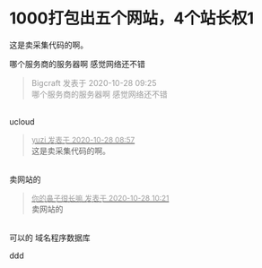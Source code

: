 # 1000打包出五个网站，4个站长权1


这是卖采集代码的啊。

哪个服务商的服务器啊 感觉网络还不错

<div class="quote"><blockquote><font color="#999999">Bigcraft 发表于 2020-10-28 09:25</font><br />
<font color="#999999">哪个服务商的服务器啊 感觉网络还不错</font></blockquote></div><br />
ucloud

<div class="quote"><blockquote><font size="2"><a href="https://www.hostloc.com/forum.php?mod=redirect&amp;goto=findpost&amp;pid=9362393&amp;ptid=759180" target="_blank"><font color="#999999">yuzi 发表于 2020-10-28 08:57</font></a></font><br />
这是卖采集代码的啊。</blockquote></div><br />
卖网站的

<div class="quote"><blockquote><font size="2"><a href="https://www.hostloc.com/forum.php?mod=redirect&amp;goto=findpost&amp;pid=9362827&amp;ptid=759180" target="_blank"><font color="#999999">你的鼻子很长嘛 发表于 2020-10-28 10:21</font></a></font><br />
卖网站的</blockquote></div><br />
可以的 域名程序数据库

ddd
